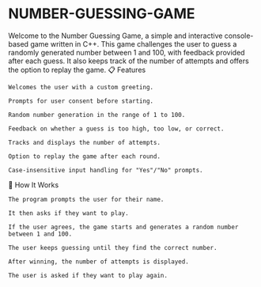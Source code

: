 # NUMBER-GUESSING-GAME

Welcome to the Number Guessing Game, a simple and interactive console-based game written in C++. This game challenges the user to guess a randomly generated number between 1 and 100, with feedback provided after each guess. It also keeps track of the number of attempts and offers the option to replay the game.
📋 Features

    Welcomes the user with a custom greeting.

    Prompts for user consent before starting.

    Random number generation in the range of 1 to 100.

    Feedback on whether a guess is too high, too low, or correct.

    Tracks and displays the number of attempts.

    Option to replay the game after each round.

    Case-insensitive input handling for "Yes"/"No" prompts.

🧠 How It Works

    The program prompts the user for their name.

    It then asks if they want to play.

    If the user agrees, the game starts and generates a random number between 1 and 100.

    The user keeps guessing until they find the correct number.

    After winning, the number of attempts is displayed.

    The user is asked if they want to play again.

